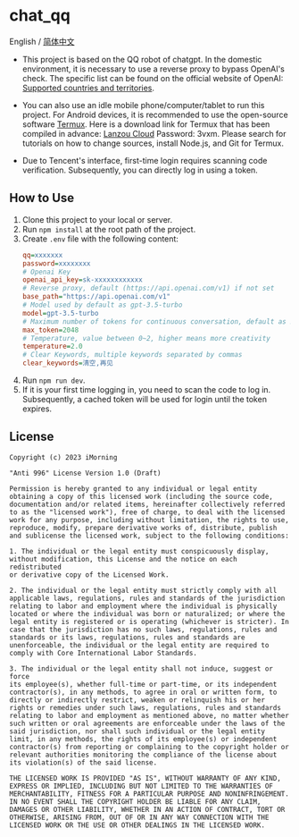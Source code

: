 # chat_qq

English / [简体中文](./README.md)

- This project is based on the QQ robot of chatgpt. In the domestic environment, it is necessary to use a reverse proxy to bypass OpenAI's check. The specific list can be found on the official website of OpenAI: [Supported countries and territories](https://platform.openai.com/docs/supported-countries/supported-countries-and-territories).

- You can also use an idle mobile phone/computer/tablet to run this project. For Android devices, it is recommended to use the open-source software [Termux](https://github.com/termux/termux-app). Here is a download link for Termux that has been compiled in advance: [Lanzou Cloud](https://imorning.lanzouy.com/b071a31ng) Password: 3vxm. Please search for tutorials on how to change sources, install Node.js, and Git for Termux.

- Due to Tencent's interface, first-time login requires scanning code verification. Subsequently, you can directly log in using a token.

## How to Use
1. Clone this project to your local or server.
2. Run `npm install` at the root path of the project.
3. Create `.env` file with the following content:
    ```ini
    qq=xxxxxxx
    password=xxxxxxxx
    # Openai Key
    openai_api_key=sk-xxxxxxxxxxxx
    # Reverse proxy, default (https://api.openai.com/v1) if not set
    base_path="https://api.openai.com/v1"
    # Model used by default as gpt-3.5-turbo
    model=gpt-3.5-turbo
    # Maximum number of tokens for continuous conversation, default as 2048
    max_token=2048
    # Temperature, value between 0~2, higher means more creativity
    temperature=2.0
    # Clear Keywords, multiple keywords separated by commas
    clear_keywords=清空,再见
    ```
4. Run `npm run dev`.
5. If it is your first time logging in, you need to scan the code to log in. Subsequently, a cached token will be used for login until the token expires.


## License
```
Copyright (c) 2023 iMorning

"Anti 996" License Version 1.0 (Draft)

Permission is hereby granted to any individual or legal entity
obtaining a copy of this licensed work (including the source code,
documentation and/or related items, hereinafter collectively referred
to as the "licensed work"), free of charge, to deal with the licensed
work for any purpose, including without limitation, the rights to use,
reproduce, modify, prepare derivative works of, distribute, publish
and sublicense the licensed work, subject to the following conditions:

1. The individual or the legal entity must conspicuously display,
without modification, this License and the notice on each redistributed
or derivative copy of the Licensed Work.

2. The individual or the legal entity must strictly comply with all
applicable laws, regulations, rules and standards of the jurisdiction
relating to labor and employment where the individual is physically
located or where the individual was born or naturalized; or where the
legal entity is registered or is operating (whichever is stricter). In
case that the jurisdiction has no such laws, regulations, rules and
standards or its laws, regulations, rules and standards are
unenforceable, the individual or the legal entity are required to
comply with Core International Labor Standards.

3. The individual or the legal entity shall not induce, suggest or force
its employee(s), whether full-time or part-time, or its independent
contractor(s), in any methods, to agree in oral or written form, to
directly or indirectly restrict, weaken or relinquish his or her
rights or remedies under such laws, regulations, rules and standards
relating to labor and employment as mentioned above, no matter whether
such written or oral agreements are enforceable under the laws of the
said jurisdiction, nor shall such individual or the legal entity
limit, in any methods, the rights of its employee(s) or independent
contractor(s) from reporting or complaining to the copyright holder or
relevant authorities monitoring the compliance of the license about
its violation(s) of the said license.

THE LICENSED WORK IS PROVIDED "AS IS", WITHOUT WARRANTY OF ANY KIND,
EXPRESS OR IMPLIED, INCLUDING BUT NOT LIMITED TO THE WARRANTIES OF
MERCHANTABILITY, FITNESS FOR A PARTICULAR PURPOSE AND NONINFRINGEMENT.
IN NO EVENT SHALL THE COPYRIGHT HOLDER BE LIABLE FOR ANY CLAIM,
DAMAGES OR OTHER LIABILITY, WHETHER IN AN ACTION OF CONTRACT, TORT OR
OTHERWISE, ARISING FROM, OUT OF OR IN ANY WAY CONNECTION WITH THE
LICENSED WORK OR THE USE OR OTHER DEALINGS IN THE LICENSED WORK.
```
